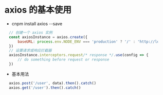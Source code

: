 # axios 的基本使用

* cnpm install axios --save
```js
  // 创建一个 axios 实例
  const axiosInstance = axios.create({
      baseURL: process.env.NODE_ENV === 'production' ? '/' : 'http://localhost:8000'
  })
  // 设置请求或响应拦截器
  axiosInstance.interceptors.request/* response */.use(config => {
      // do something before request or response
  })
```

* 基本用法
```js
  axios.post('/user', data).then().catch()
  axios.get('/user').then().catch()
```